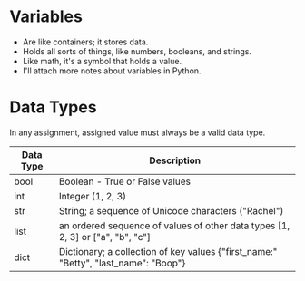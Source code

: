 # Variables

- Are like containers; it stores data.
- Holds all sorts of things, like numbers, booleans, and strings.
- Like math, it's a symbol that holds a value.
- I'll attach more notes about variables in Python.

# Data Types

In any assignment, assigned value must always be a valid data type.

| Data Type | Description                                                                         |
| --------- | ----------------------------------------------------------------------------------- |
| bool      | Boolean - True or False values                                                      |
| int       | Integer (1, 2, 3)                                                                   |
| str       | String; a sequence of Unicode characters ("Rachel")                                 |
| list      | an ordered sequence of values of other data types [1, 2, 3] or ["a", "b", "c"]      |
| dict      | Dictionary; a collection of key values {"first_name:" "Betty", "last_name": "Boop"} |
